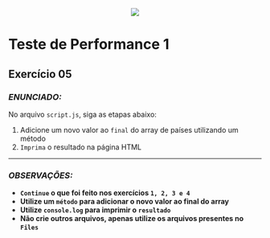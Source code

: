 <p align="center">
    <img src="https://www.infnet.edu.br/infnet/wp-content/themes/infnet.homepage//assets/img/LogoInfnetRodape.png"/>
</p>

# Teste de Performance 1

## Exercício 05

### _ENUNCIADO:_

No arquivo `script.js`, siga as etapas abaixo:

1. Adicione um novo valor ao `final` do array de países utilizando um método
2. `Imprima` o resultado na página HTML

---

### _OBSERVAÇÕES:_

- **`Continue` o que foi feito nos exercícios `1, 2, 3 e 4`**
- **Utilize um `método` para adicionar o novo valor ao final do array**
- **Utilize `console.log` para imprimir o `resultado`**
- **Não crie outros arquivos, apenas utilize os arquivos presentes no `Files`**